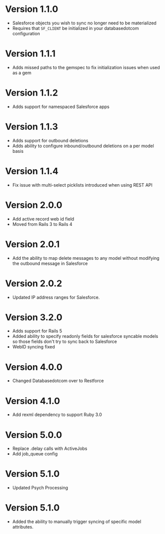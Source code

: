 # Version 1.1.0
* Salesforce objects you wish to sync no longer need to be materialized
* Requires that `SF_CLIENT` be initialized in your databasedotcom configuration

# Version 1.1.1
* Adds missed paths to the gemspec to fix initialization issues when used as a gem

# Version 1.1.2
* Adds support for namespaced Salesforce apps

# Version 1.1.3
* Adds support for outbound deletions
* Adds ability to configure inbound/outbound deletions on a per model basis

# Version 1.1.4
* Fix issue with multi-select picklists introduced when using REST API

# Version 2.0.0
* Add active record web id field
* Moved from Rails 3 to Rails 4

# Version 2.0.1
* Add the ability to map delete messages to any model without modifying the outbound message in Salesforce

# Version 2.0.2
* Updated IP address ranges for Salesforce.

# Version 3.2.0
* Adds support for Rails 5
* Added ability to specify readonly fields for salesforce syncable models so those fields don't try to sync back to Salesforce
* WebID syncing fixed

# Version 4.0.0
* Changed Databasedotcom over to Restforce

# Version 4.1.0
* Add rexml dependency to support Ruby 3.0

# Version 5.0.0
* Replace .delay calls with ActiveJobs
* Add job_queue config

# Version 5.1.0
* Updated Psych Processing

# Version 5.1.0
* Added the ability to manually trigger syncing of specific model attributes.
